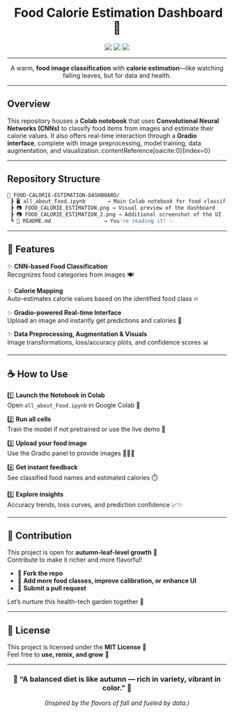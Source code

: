 <!-- 🍂 Autumn Aesthetic README for Food Calorie Estimation Dashboard 🍂 -->

<div align="center">
  
# ​ Food Calorie Estimation Dashboard 🍂  
  
<img src="https://img.shields.io/badge/Python-3.8+-8B5E3C?style=for-the-badge&logo=python&logoColor=white" />
<img src="https://img.shields.io/badge/TensorFlow-D2B48C?style=for-the-badge&logo=tensorflow&logoColor=white" />
<img src="https://img.shields.io/badge/Gradio-CD853F?style=for-the-badge&logo=gradio&logoColor=white" />

---

A warm, **food image classification** with **calorie estimation**—like watching falling leaves, but for data and health.

</div>

---

##  Overview  
This repository houses a **Colab notebook** that uses **Convolutional Neural Networks (CNNs)** to classify food items from images and estimate their calorie values. It also offers real-time interaction through a **Gradio interface**, complete with image preprocessing, model training, data augmentation, and visualization.:contentReference[oaicite:0]{index=0}

---

##  Repository Structure  

```bash
📂 FOOD-CALORIE-ESTIMATION-DASHBOARD/
 ┣ 🖥 all_about_Food.ipynb       → Main Colab notebook for food classification & calorie estimation
 ┣ 📷 FOOD_CALORIE_ESTIMATION.png → Visual preview of the dashboard
 ┣ 📷 FOOD_CALORIE_ESTIMATION_2.png → Additional screenshot of the UI
 ┗ 📜 README.md                 → You're reading it! ✨
```


---

## 🍂 Features

✨ **CNN-based Food Classification**  
Recognizes food categories from images 🍽️

✨ **Calorie Mapping**  
Auto-estimates calorie values based on the identified food class 🔥

✨ **Gradio-powered Real-time Interface**  
Upload an image and instantly get predictions and calories 🎯

✨ **Data Preprocessing, Augmentation & Visuals**  
Image transformations, loss/accuracy plots, and confidence scores 📊

---

## ☕ How to Use

1️⃣ **Launch the Notebook in Colab**  
Open `all_about_Food.ipynb` in Google Colab 📝

2️⃣ **Run all cells**  
Train the model if not pretrained or use the live demo 🚀

3️⃣ **Upload your food image**  
Use the Gradio panel to provide images 🍕🍎🍔

4️⃣ **Get instant feedback**  
See classified food names and estimated calories ⏱️

5️⃣ **Explore insights**  
Accuracy trends, loss curves, and prediction confidence 📈✨

---

## 🌿 Contribution

This project is open for **autumn-leaf-level growth** 🍂  
Contribute to make it richer and more flavorful!  

- 🍁 **Fork the repo**  
- 🍂 **Add more food classes, improve calibration, or enhance UI**  
- 🌻 **Submit a pull request**  

Let’s nurture this health-tech garden together 🌱

---

## 📜 License

This project is licensed under the **MIT License** 🍁  
Feel free to **use, remix, and grow** 🌿


---

<div align="center">

### 🍁 “A balanced diet is like autumn — rich in variety, vibrant in color.” 🍂  

*(Inspired by the flavors of fall and fueled by data.)*

</div>
